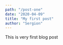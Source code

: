```yaml
---
path: "/post-one"
date: "2020-04-09"
title: "My first post"
author: "Sergion"
---
```


This is very first blog post